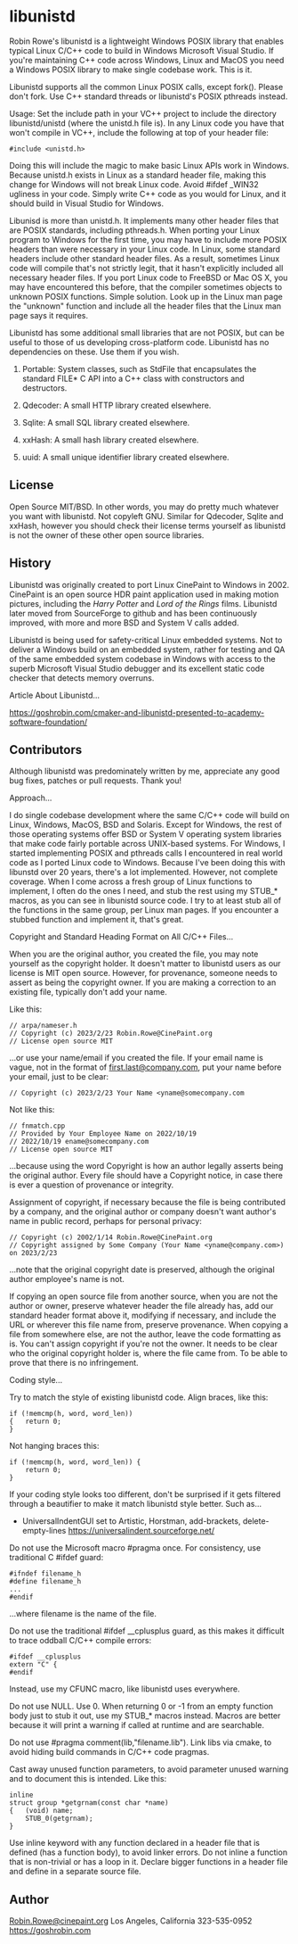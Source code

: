 # libunistd

Robin Rowe's libunistd is a lightweight Windows POSIX library that enables typical Linux C/C++ code to build in Windows Microsoft Visual Studio. If you're maintaining C++ code across Windows, Linux and MacOS you need a Windows POSIX library to make single codebase work. This is it.

Libunistd supports all the common Linux POSIX calls, except fork(). Please don't fork. Use C++ standard threads or libunistd's POSIX pthreads instead. 

Usage: Set the include path in your VC++ project to include the directory libunistd/unistd (where the unistd.h file is). In any Linux code you have that won't compile in VC++, include the following at top of your header file:

	#include <unistd.h>

Doing this will include the magic to make basic Linux APIs work in Windows. Because unistd.h exists in Linux as a standard header file, making this change for Windows will not break Linux code. Avoid #ifdef \_WIN32 ugliness in your code. Simply write C++ code as you would for Linux, and it should build in Visual Studio for Windows.

Libunisd is more than unistd.h. It implements many other header files that are POSIX standards, including pthreads.h. When porting your Linux program to Windows for the first time, you may have to include more POSIX headers than were necessary in your Linux code. In Linux, some standard headers include other standard header files. As a result, sometimes Linux code will compile that's not strictly legit, that it hasn't explicitly included all necessary header files. If you port Linux code to FreeBSD or Mac OS X, you may have encountered this before, that the compiler sometimes objects to unknown POSIX functions. Simple solution. Look up in the Linux man page the "unknown" function and include all the header files that the Linux man page says it requires.

Libunistd has some additional small libraries that are not POSIX, but can be useful to those of us developing cross-platform code. Libunistd has no dependencies on these. Use them if you wish.

1. Portable: System classes, such as StdFile that encapsulates the standard FILE* C API into a C++ class with constructors and destructors.

2. Qdecoder: A small HTTP library created elsewhere.  

3. Sqlite: A small SQL library created elsewhere.

4. xxHash: A small hash library created elsewhere.

5. uuid: A small unique identifier library created elsewhere.

## License

Open Source MIT/BSD. In other words, you may do pretty much whatever you want with libunistd. Not copyleft GNU. Similar for Qdecoder, Sqlite and xxHash, however you should check their license terms yourself as libunistd is not the owner of these other open source libraries.

## History

Libunistd was originally created to port Linux CinePaint to Windows in 2002. CinePaint is an open source HDR paint application used in making motion pictures, including the _Harry Potter_ and _Lord of the Rings_ films. Libunistd later moved from SourceForge to github and has been continuously improved, with more and more BSD and System V calls added. 

Libunistd is being used for safety-critical Linux embedded systems. Not to deliver a Windows build on an embedded system, rather for testing and QA of the same embedded system codebase in Windows with access to the superb Microsoft Visual Studio debugger and its excellent static code checker that detects memory overruns. 

Article About Libunistd...

https://goshrobin.com/cmaker-and-libunistd-presented-to-academy-software-foundation/

## Contributors

Although libunistd was predominately written by me, appreciate any good bug fixes, patches or pull requests. Thank you!

Approach... 

I do single codebase development where the same C/C++ code will build on Linux, Windows, MacOS, BSD and Solaris. Except for Windows, the rest of those operating systems offer BSD or System V operating system libraries that make code fairly portable across UNIX-based systems. For Windows, I started implementing POSIX and pthreads calls I encountered in real world code as I ported Linux code to Windows. Because I've been doing this with libunstd over 20 years, there's a lot implemented. However, not complete coverage. When I come across a fresh group of Linux functions to implement, I often do the ones I need, and stub the rest using my STUB_* macros, as you can see in libunistd source code. I try to at least stub all of the functions in the same group, per Linux man pages. If you encounter a stubbed function and implement it, that's great.

Copyright and Standard Heading Format on All C/C++ Files...

When you are the original author, you created the file, you may note yourself as the copyright holder. It doesn't matter to libunistd users as our license is MIT open source. However, for provenance, someone needs to assert as being the copyright owner. If you are making a correction to an existing file, typically don't add your name. 

Like this:

	// arpa/nameser.h
	// Copyright (c) 2023/2/23 Robin.Rowe@CinePaint.org
	// License open source MIT

...or use your name/email if you created the file. If your email name is vague, not in the format of first.last@company.com, put your name before your email, just to be clear:

	// Copyright (c) 2023/2/23 Your Name <yname@somecompany.com
	
Not like this:

	// fnmatch.cpp
	// Provided by Your Employee Name on 2022/10/19
	// 2022/10/19 ename@somecompany.com
	// License open source MIT

...because using the word Copyright is how an author legally asserts being the original author. Every file should have a Copyright notice, in case there is ever a question of provenance or integrity.

Assignment of copyright, if necessary because the file is being contributed by a company, and the original author or company doesn't want author's name in public record, perhaps for personal privacy:

	// Copyright (c) 2002/1/14 Robin.Rowe@CinePaint.org
	// Copyright assigned by Some Company (Your Name <yname@company.com>) on 2023/2/23

...note that the original copyright date is preserved, although the original author employee's name is not.

If copying an open source file from another source, when you are not the author or owner, preserve whatever header the file already has, add our standard header format above it, modifying if necessary, and include the URL or wherever this file name from, preserve provenance. When copying a file from somewhere else, are not the author, leave the code formatting as is. You can't assign copyright if you're not the owner. It needs to be clear who the original copyright holder is, where the file came from. To be able to prove that there is no infringement.

Coding style...

Try to match the style of existing libunistd code. Align braces, like this:

	if (!memcmp(h, word, word_len)) 
	{	return 0;
	}

Not hanging braces this:

	if (!memcmp(h, word, word_len)) {
		return 0;
	}

If your coding style looks too different, don't be surprised if it gets filtered through a beautifier to make it match libunistd style better. Such as...

* UniversalIndentGUI set to Artistic, Horstman, add-brackets, delete-empty-lines https://universalindent.sourceforge.net/

Do not use the Microsoft macro #pragma once. For consistency, use traditional C #ifdef guard:

	#ifndef filename_h 
	#define filename_h 
	...
	#endif

...where filename is the name of the file.

Do not use the traditional #ifdef __cplusplus guard, as this makes it difficult to trace oddball C/C++ compile errors:

	#ifdef __cplusplus
	extern "C" {
	#endif

Instead, use my CFUNC macro, like libunistd uses everywhere.

Do not use NULL. Use 0. When returning 0 or -1 from an empty function body just to stub it out, use my STUB_* macros instead. Macros are better because it will print a warning if called at runtime and are searchable.

Do not use #pragma comment(lib,"filename.lib"). Link libs via cmake, to avoid hiding build commands in C/C++ code pragmas.

Cast away unused function parameters, to avoid parameter unused warning and to document this is intended. Like this:

	inline
	struct group *getgrnam(const char *name)
	{	(void) name;
		STUB_0(getgrnam);
	}

Use inline keyword with any function declared in a header file that is defined (has a function body), to avoid linker errors. Do not inline a function that is non-trivial or has a loop in it. Declare bigger functions in a header file and define in a separate source file.

## Author

Robin.Rowe@cinepaint.org 
Los Angeles, California 323-535-0952
https://goshrobin.com

